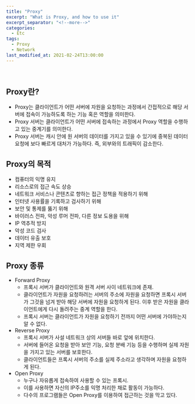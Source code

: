 ```yaml
---
title: "Proxy"
excerpt: "What is Proxy, and how to use it"
excerpt_separator: "<!--more-->"
categories:
  - Etc
tags:
  - Proxy
  - Network
last_modified_at: 2021-02-24T13:00:00
---
```

<!--more-->

<br>

## Proxy란?

  * Proxy는 클라이언트가 어떤 서버에 자원을 요청하는 과정에서 간접적으로 해당 서버에 접속이 가능하도록 하는 기능 혹은 역할을 의미한다.
  * Proxy 서버는 클라이언트가 어떤 서버에 접속하는 과정에서 Proxy 역할을 수행하고 있는 중계기를 의미한다.
  * Proxy 서버는 캐시 안에 원 서버의 데이터를 가지고 있을 수 있기에 중복된 데이터 요청에 보다 빠르게 대처가 가능하다. 즉, 외부와의 트래픽이 감소한다.

## Proxy의 목적

  * 컴퓨터의 익명 유지
  * 리소스로의 접근 속도 상승
  * 네트워크 서비스나 콘텐츠로 향하는 접근 정책을 적용하기 위해
  * 인터넷 사용률을 기록하고 검사하기 위해
  * 보안 및 통제를 뚫기 위해
  * 바이러스 전파, 악성 루머 전파, 다른 정보 도용을 위해
  * IP 역추적 방지
  * 악성 코드 검사
  * 데이터 유출 보호
  * 지역 제한 우회

## Proxy 종류

  * Forward Proxy
    * 프록시 서버가 클라이언트와 원격 서버 사이 네트워크에 존재.
    * 클라이언트가 자원을 요청하려는 서버의 주소에 자원을 요청하면 프록시 서버가 그것을 넘겨 받아 해당 서버에 자원을 요청하게 된다. 이후 받은 자원을 클라이언트에게 다시 돌려주는 중계 역할을 한다.
    * 프록시 서버는 클라이언트가 자원을 요청하기 전까지 어떤 서버에 가야하는지 알 수 없다.
  * Reverse Proxy
    * 프록시 서버가 사설 네트워크 상의 서버들 바로 앞에 위치한다.
    * 서버에 들어온 요청을 받아 보안 기능, 요청 분배 기능 등을 수행하며 실제 자원을 가지고 있는 서버를 보호한다.
    * 클라이언트들은 프록시 서버의 주소를 실제 주소라고 생각하며 자원을 요청하게 된다.
  * Open Proxy
    * 누구나 자유롭게 접속하여 사용할 수 있는 프록시.
    * 이를 사용하면 자신의 IP주소를 익명 처리한 채로 활동이 가능하다.
    * 다수의 프로그램들은 Open Proxy를 이용하여 접근하는 것을 막고 있다.